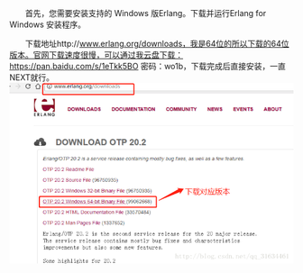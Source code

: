 &emsp;&emsp;首先，您需要安装支持的 Windows 版Erlang。下载并运行Erlang for Windows 安装程序。

&emsp;&emsp;下载地址http://www.erlang.org/downloads，我是64位的所以下载的64位版本。官网下载速度很慢，可以通过我云盘下载：https://pan.baidu.com/s/1eTkk5BO 密码：wo1b，下载完成后直接安装，一直NEXT就行。
![](/assets/1553600816176.png)